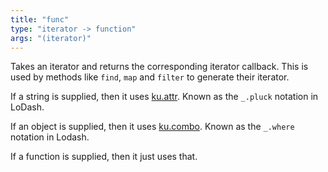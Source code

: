 ```yaml
---
title: "func"
type: "iterator -> function"
args: "(iterator)"
---
```


Takes an iterator and returns the corresponding iterator callback. This
is used by methods like `find`, `map` and `filter` to generate their
iterator.

If a string is supplied, then it uses [ku.attr](#ku-attr). Known as the
`_.pluck` notation in LoDash.

If an object is supplied, then it uses [ku.combo](#ku-combo). Known as the
`_.where` notation in Lodash.

If a function is supplied, then it just uses that.
